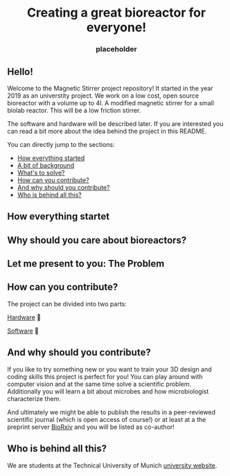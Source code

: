 
<p align="center">
<h1 align="center">Creating a great bioreactor for everyone!</h1>
<h3 align="center">placeholder</h3>
</p>

## Hello!
Welcome to the Magnetic Stirrer project repository! It started in the year 2019 as an universtity project. We work on a low cost, open source bioreactor with a volume up to 4l. A modified magnetic stirrer for a small biolab reactor. This will be a low friction stirrer.

The software and hardware will be described later. If you are interested you can read a bit more about the idea behind the project in this README.

You can directly jump to the sections:

- [How everything started](#how-everything-startet)
- [A bit of background](#why-should-you-care-about-bioreactors)
- [What's to solve?](#let-me-present-to-you-the-problem)
- [How can you contribute?](#how-can-you-contribute)
- [And why should you contribute?](#and-why-should-you-contribute)
- [Who is behind all this?](#who-is-behind-all-this)



## How everything startet


## Why should you care about bioreactors?


## Let me present to you: The Problem


## How can you contribute?

The project can be divided into two parts:

[Hardware](#) :hammer:


[Software](#) :dvd:



## And why should you contribute?

If you like to try something new or you want to train your 3D design and coding skills this project is perfect for you! You can play around with computer vision and at the same time solve a scientific problem. Additionally you will learn a bit about microbes and how microbiologist characterize them.

And ultimately we might be able to publish the results in a peer-reviewed scientific journal (which is open access of course!) or at least at a the preprint server [BioRxiv](https://www.biorxiv.org/) and you will be listed as co-author!

## Who is behind all this?
We are students at the Technical University of Munich [university website](https://www.tum.de/nc/en/).
